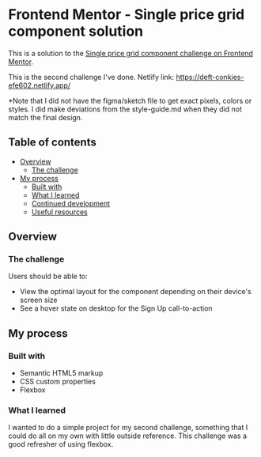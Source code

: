 # Frontend Mentor - Single price grid component solution

This is a solution to the [Single price grid component challenge on Frontend Mentor](https://www.frontendmentor.io/challenges/single-price-grid-component-5ce41129d0ff452fec5abbbc). 

This is the second challenge I've done.
Netlify link: https://deft-conkies-efe602.netlify.app/

*Note that I did not have the figma/sketch file to get exact pixels, colors or styles. I did make deviations from the style-guide.md when they did not match the final design.  

## Table of contents

- [Overview](#overview)
  - [The challenge](#the-challenge)
- [My process](#my-process)
  - [Built with](#built-with)
  - [What I learned](#what-i-learned)
  - [Continued development](#continued-development)
  - [Useful resources](#useful-resources)

## Overview

### The challenge

Users should be able to:

- View the optimal layout for the component depending on their device's screen size
- See a hover state on desktop for the Sign Up call-to-action

## My process

### Built with

- Semantic HTML5 markup
- CSS custom properties
- Flexbox

### What I learned

I wanted to do a simple project for my second challenge, something that I could do all on my own with little outside reference. This challenge was a good refresher of using flexbox.